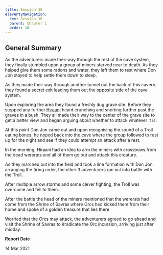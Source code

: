 ```yaml
---
title: Session 10
eleventyNavigation:
  key: Session 10
  parent: Chapter 1
  order: 10
---
```


## General Summary

As the adventurers made their way through the rest of the cave system, they finally stumbled upon a group of miners starved near to death. As they helped give them some rations and water, they left them to rest where Don Jon stayed to help settle them down to sleep.  

 As they made their way through another tunnel out the back of this cavern, they found a secret exit leading them out the opposite side of the cave system.  

 Upon exploring the area they found a freshly dug grave site. Before they stepped any further [Hiraani](/w/vlendir-drusslegend/a/hiraani-the-eyemaster-person) heard crunching and snorting further past the graves in a bush. They all made their way to the center of the grave site to get a better view and began arguing about whether to attack whatever it is.  

 At this point Don Jon came out and upon recognising the sound of a Troll eating bones, he noped back into the cave where the group followed to rest up for the night and see if they could attempt an attack after a rest.  

 In the morning, Hiraani had an idea to arm the miners with crossbows from the dead wererats and all of them go out and attack this creature.  

 As they marched out into the field and took a line formation with Don Jon arranging the firing order, the other 3 adventurers ran out into battle with the Troll.  

 After multiple arrow storms and some clever fighting, the Troll was overcome and fell to them.  

 After the battle the head of the miners mentioned that the wererats had come from the Shrine of Savras where Orcs had kicked them from their home and spoke of a golden treasure that lies there.  

 Worried that the Orcs may attack, the adventurers agreed to go ahead and visit the Shrine of Savras to irradicate the Orc incursion, arriving just after midday.

**Report Date**

14 Mar 2021